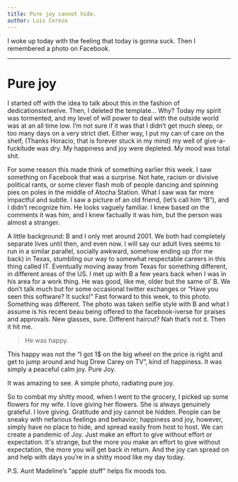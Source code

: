 ```yaml
---
title: Pure joy cannot hide.
author: Luis Cerezo
---
```

I woke up today with the feeling that today is gonna suck. Then I remembered a photo on Facebook.

----
# Pure joy
I started off with the idea to talk about this in the fashion of dedicationsixtwelve. Then, I deleted the template…
Why? Today my spirit was tormented, and my level of will power to deal with the outside world was at an all time low. I’m not sure if it was that I didn’t get much sleep, or too many days on a very strict diet. Either way, I put my can of care on the shelf, (Thanks Horacio, that is forever stuck in my mind) my well of give-a-fuckitude was dry. My happiness and joy were depleted. My mood was total shit.

For some reason this made think of something earlier this week. I saw something on Facebook that was a surprise. Not hate, racism or divisive political rants, or some clever flash mob of people dancing and spinning pies on poles in the middle of Atocha Station. What I saw was far more impactful and subtle. I saw a picture of an old friend, (let’s call him “B”),  and I didn’t recognize him. He looks vaguely familiar. I knew based on the comments it was him, and I knew factually it was him, but the person was almost a stranger. 


A little background: B and I only met around 2001. We both had completely separate lives until then, and even now. I will say our adult lives seems to run in a similar parallel, socially awkward, somehow ending up (for me back) in Texas, stumbling our way to somewhat respectable careers in this thing called IT. Eventually moving away from Texas for something different, in different areas of the US. I met up with B a few years back when I was in his area for a work thing. He was good, like me, older but the same ol’ B. We don’t talk much but for some occasional twitter exchanges or “Have you seen this software? It sucks!”  Fast forward to this week, to this photo. Something was different. The photo was taken selfie style with B and what I assume is his recent beau being offered to the facebook-iverse for praises and approvals. New glasses, sure. Different haircut? Nah that’s not it. Then it hit me.

> He was happy. 

This happy was not the “I got 1$ on the big wheel on the price is right and get to jump around and hug Drew Carey on TV”, kind of happiness. It was simply a peaceful calm joy. Pure Joy.

It was amazing to see. A simple photo, radiating pure joy.


So to combat my shitty mood, when I went to the grocery, I picked up some flowers for my wife. I love giving her flowers. She is always genuinely grateful. I love giving. Gratitude and joy cannot be hidden. People can be sneaky with nefarious feelings and behavior;  happiness and joy, however, simply have no place to hide, and spread easily from host to host. We can create a pandemic of Joy. Just make an effort to give without effort or expectation. It's strange, but the more you make an effort to give without expectation, the more you will get back in return. And the joy can spread on and help with days you’re in a shitty mood like my day today.

P.S. Aunt Madeline’s "apple stuff" helps fix moods too.

